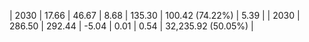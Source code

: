 | 2030 | 17.66 | 46.67 |  8.68 | 135.30 | 100.42 (74.22%) | 5.39 |
| 2030 | 286.50 | 292.44 | -5.04 | 0.01 | 0.54 | 32,235.92 (50.05%) |
